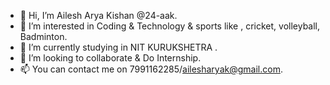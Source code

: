 - 👋 Hi, I’m Ailesh Arya Kishan @24-aak.
- 👀 I’m interested in Coding & Technology & sports like , cricket, volleyball, Badminton. 
- 🌱 I’m currently studying in NIT KURUKSHETRA .
- 💞️ I’m looking to collaborate & Do Internship.
- 📫 You can contact me on 7991162285/ailesharyak@gmail.com.

<!---
24-aak/24-aak is a ✨ special ✨ repository because its `README.md` (this file) appears on your GitHub profile.
You can click the Preview link to take a look at your changes.
--->
